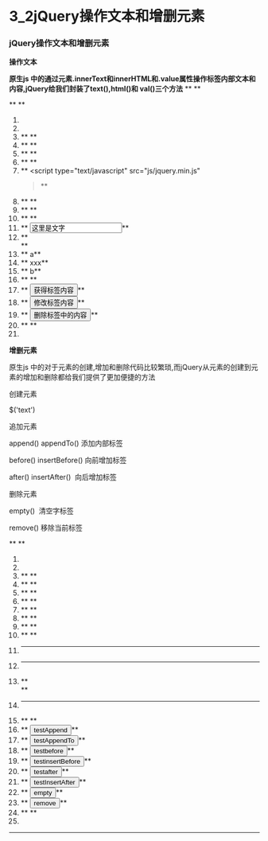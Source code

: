 ﻿
# 3_2jQuery操作文本和增删元素

### jQuery操作文本和增删元素 

**操作文本** 

**原生js 中的通过元素.innerText和innerHTML和.value属性操作标签内部文本和内容,jQuery给我们封装了text(),html()和
val()三个方法** ** ** 

**
**

1.  **<!DOCTYPE html>**
2.  **<html>**
3.  **         <head>**
4.  **                  <meta charset="utf-8">**
5.  **                  <title></title>**
6.  **                  <style>**
7.  **                          #d1{**
8.  **                                   width: 200px;**
9.  **                                   height: 200px;**
10. **                                   border: 1px solid green;**
11. **                          }**
12. **                  </style>**
13. **                  <script type="text/javascript" src="js/jquery.min.js"
    ></script>**
14. **                  <script>**
15. **                          function fun1(){**
16. **                          	/***
17. **                          	 * innerText >>>> text();**
18. **                          	 * innerHTML >>>> html();**
19. **                          	 * value     >>>> val();**
20. **                          	 * **
21. **                          	 * */**
22. **                             console.log($("#d1").text()) **
23. **                             console.log($("#d1").html())**
24. **                             console.log($("#i1").val())**
25. **                          }**
26. **                          function fun2(){**
27. **                          	//$("#d1").text("<h1>牛气冲天</h1>");**
28. **                          	$("#d1").html("<h1>牛气冲天</h1>");**
29. **                            $("#i1").val("你好");**
30. **                          }**
31. **                          function fun3(){**
32. **                            //$("#d1").html("");**
33. **                            $("#d1").empty();// 清空内容**
34. **                            $("#i1").val("");**
35. **                          }**
36. **                  </script>**
37. **         </head>**
38. **         <body>**
39. **                  <input type="text" value="这里是文字" id='i1' />**
40. **                  <div id='d1'>**
41. **                          a**
42. **                          <span>xxx</span>**
43. **                          b**
44. **                  </div>**
45. **                  <input  type="button" value="获得标签内容" onclick="fun1()"/>**
46. **                  <input  type="button" value="修改标签内容" onclick="fun2()"/>**
47. **                  <input  type="button" value="删除标签中的内容" onclick="fun3()"/>**
48. **         </body>**
49. **</html>** 




**增删元素** 

原生js 中的对于元素的创建,增加和删除代码比较繁琐,而jQuery从元素的创建到元素的增加和删除都给我们提供了更加便捷的方法 

创建元素 

$('<span>text<span>') 

追加元素 

append() appendTo() 添加内部标签 

before() insertBefore() 向前增加标签 

after() insertAfter()  向后增加标签 

删除元素 

empty()  清空字标签 

remove() 移除当前标签   

**
**

1.  **<!DOCTYPE html>**
2.  **<html>**
3.  ** <head>**
4.  **          <meta charset="utf-8">**
5.  **          <title></title>**
6.  **          <style>**
7.  **                  #d1{**
8.  **                           width: 200px;**
9.  **                           height: 200px;**
10. **                           border: 1px solid red;**
11. **                           **
12. **                  }**
13. **          </style>**
14. **          <script type="text/javascript" src="js/jquery.min.js" ></script>**
15. **          <script>**
16. **                  function fun1(){**
17. **                  	  // 创建元素**
18. **                      var span1=$("<span></span>");**
19. **                      // 设置样式**
20. **                      span1.css("color","green");**
21. **                      span1.css("border","1px solid blue");**
22. **                      span1.css("background-color","lightgray")**
23. **                      // 设置文字**
24. **                      span1.text("今天天气很好");**
25. **                      **
26. **                      **
27. **                      $('#d1').append(span1)**
28. **                      **
29. **                  }**
30. **                  function fun2(){**
31. **                      var h
    =$("<h3>测试文字</h3>").css("color","red").css("border","1px solid green")**
32. **                      h.appendTo($('#d1'))**
33. **                  }**
34. **                  function fun3(){**
35. **                      var span1=$('<span style="color: red; border: 1px
    solid orangered;">测试文字</span>') **
36. **                      $("#d1").before(span1);**
37. **                  }**
38. **                  function fun4(){**
39. **                      var span1=$('<span style="color: red; border: 1px
    solid orangered;">测试文字</span>') **
40. **                      span1.insertBefore($("#d1"));**
41. **                  }**
42. **                  function fun5(){**
43. **                      var span1=$('<span style="color: red; border: 1px
    solid orangered;">测试文字</span>') **
44. **                      $("#d1").after(span1);**
45. **                  }**
46. **                  function fun6(){**
47. **                      var span1=$('<span style="color: red; border: 1px
    solid orangered;">测试文字</span>') **
48. **                      span1.insertAfter($("#d1"));**
49. **                  }**
50. **                  function fun7(){**
51. **                      $("#d1").empty()**
52. **                  }**
53. **                  function fun8(){**
54. **                  	 $("#d1").remove(); // 移除当前元素本身**
55. **                  }**
56. **          </script>**
57. ** </head>**
58. ** <body>**
59. ** 	**
60. ** 	**
61. **          <div id='d1'>**
62. **          	**
63. **          </div>**
64. **          <input type="button" value="testAppend" onclick="fun1()" />**
65. **          <input type="button" value="testAppendTo" onclick="fun2()" />**
66. **          <input type="button" value="testbefore" onclick="fun3()" />**
67. **          <input type="button" value="testinsertBefore" onclick="fun4()" />**
68. **          <input type="button" value="testafter" onclick="fun5()" />**
69. **          <input type="button" value="testInsertAfter" onclick="fun6()" />**
70. **          <input type="button" value="empty" onclick="fun7()" />**
71. **          <input type="button" value="remove" onclick="fun8()" />**
72. ** </body>**
73. **</html>**






------------------------------------------------------------

